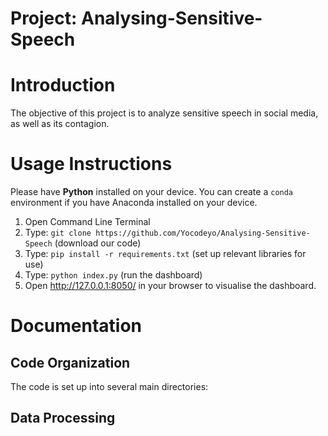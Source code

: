 # Project: Analysing-Sensitive-Speech

# Introduction 
The objective of this project is to analyze sensitive speech in social media, as well as its contagion.

# Usage Instructions
Please have **Python** installed on your device. You can create a `conda` environment if you have Anaconda installed on your device.
1. Open Command Line Terminal
2. Type: `git clone https://github.com/Yocodeyo/Analysing-Sensitive-Speech` (download our code)
3. Type: `pip install -r requirements.txt` (set up relevant libraries for use)
4. Type: `python index.py` (run the dashboard)
5. Open http://127.0.0.1:8050/ in your browser to visualise the dashboard.

# Documentation

## Code Organization

The code is set up into several main directories:

## Data Processing


